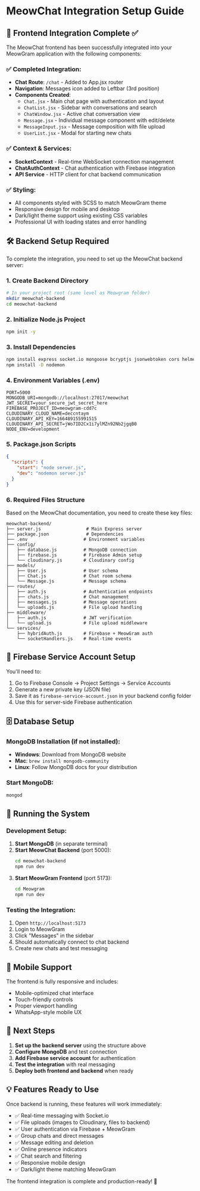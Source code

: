 # MeowChat Integration Setup Guide

## 📁 Frontend Integration Complete ✅

The MeowChat frontend has been successfully integrated into your MeowGram application with the following components:

### ✅ Completed Integration:
- **Chat Route**: `/chat` - Added to App.jsx router
- **Navigation**: Messages icon added to Leftbar (3rd position)
- **Components Created**:
  - `Chat.jsx` - Main chat page with authentication and layout
  - `ChatList.jsx` - Sidebar with conversations and search
  - `ChatWindow.jsx` - Active chat conversation view
  - `Message.jsx` - Individual message component with edit/delete
  - `MessageInput.jsx` - Message composition with file upload
  - `UserList.jsx` - Modal for starting new chats

### ✅ Context & Services:
- **SocketContext** - Real-time WebSocket connection management
- **ChatAuthContext** - Chat authentication with Firebase integration
- **API Service** - HTTP client for chat backend communication

### ✅ Styling:
- All components styled with SCSS to match MeowGram theme
- Responsive design for mobile and desktop
- Dark/light theme support using existing CSS variables
- Professional UI with loading states and error handling

## 🛠️ Backend Setup Required

To complete the integration, you need to set up the MeowChat backend server:

### 1. Create Backend Directory
```bash
# In your project root (same level as Meowgram folder)
mkdir meowchat-backend
cd meowchat-backend
```

### 2. Initialize Node.js Project
```bash
npm init -y
```

### 3. Install Dependencies
```bash
npm install express socket.io mongoose bcryptjs jsonwebtoken cors helmet dotenv multer cloudinary firebase-admin
npm install -D nodemon
```

### 4. Environment Variables (.env)
```env
PORT=5000
MONGODB_URI=mongodb://localhost:27017/meowchat
JWT_SECRET=your_secure_jwt_secret_here
FIREBASE_PROJECT_ID=meowgram-cdd7c
CLOUDINARY_CLOUD_NAME=deccntaym
CLOUDINARY_API_KEY=166489155991515
CLOUDINARY_API_SECRET=jWo7ID2Cx1i7ylMZn92Nb2jgqB0
NODE_ENV=development
```

### 5. Package.json Scripts
```json
{
  "scripts": {
    "start": "node server.js",
    "dev": "nodemon server.js"
  }
}
```

### 6. Required Files Structure
Based on the MeowChat documentation, you need to create these key files:

```
meowchat-backend/
├── server.js                 # Main Express server
├── package.json              # Dependencies
├── .env                     # Environment variables
├── config/
│   ├── database.js          # MongoDB connection
│   ├── firebase.js          # Firebase Admin setup
│   └── cloudinary.js        # Cloudinary config
├── models/
│   ├── User.js              # User schema
│   ├── Chat.js              # Chat room schema
│   └── Message.js           # Message schema
├── routes/
│   ├── auth.js              # Authentication endpoints
│   ├── chats.js             # Chat management
│   ├── messages.js          # Message operations
│   └── uploads.js           # File upload handling
├── middleware/
│   ├── auth.js              # JWT verification
│   └── upload.js            # File upload middleware
└── services/
    ├── hybridAuth.js        # Firebase + MeowGram auth
    └── socketHandlers.js    # Real-time events
```

## 🔐 Firebase Service Account Setup

You'll need to:
1. Go to Firebase Console → Project Settings → Service Accounts
2. Generate a new private key (JSON file)
3. Save it as `firebase-service-account.json` in your backend config folder
4. Use this for server-side Firebase authentication

## 🗄️ Database Setup

### MongoDB Installation (if not installed):
- **Windows**: Download from MongoDB website
- **Mac**: `brew install mongodb-community`
- **Linux**: Follow MongoDB docs for your distribution

### Start MongoDB:
```bash
mongod
```

## 🚀 Running the System

### Development Setup:
1. **Start MongoDB** (in separate terminal)
2. **Start MeowChat Backend** (port 5000):
   ```bash
   cd meowchat-backend
   npm run dev
   ```
3. **Start MeowGram Frontend** (port 5173):
   ```bash
   cd Meowgram
   npm run dev
   ```

### Testing the Integration:
1. Open `http://localhost:5173`
2. Login to MeowGram
3. Click "Messages" in the sidebar
4. Should automatically connect to chat backend
5. Create new chats and test messaging

## 📱 Mobile Support

The frontend is fully responsive and includes:
- Mobile-optimized chat interface
- Touch-friendly controls
- Proper viewport handling
- WhatsApp-style mobile UX

## 🔧 Next Steps

1. **Set up the backend server** using the structure above
2. **Configure MongoDB** and test connection
3. **Add Firebase service account** for authentication
4. **Test the integration** with real messaging
5. **Deploy both frontend and backend** when ready

## 💡 Features Ready to Use

Once backend is running, these features will work immediately:
- ✅ Real-time messaging with Socket.io
- ✅ File uploads (images to Cloudinary, files to backend)
- ✅ User authentication via Firebase + MeowGram
- ✅ Group chats and direct messages
- ✅ Message editing and deletion
- ✅ Online presence indicators
- ✅ Chat search and filtering
- ✅ Responsive mobile design
- ✅ Dark/light theme matching MeowGram

The frontend integration is complete and production-ready! 🎉